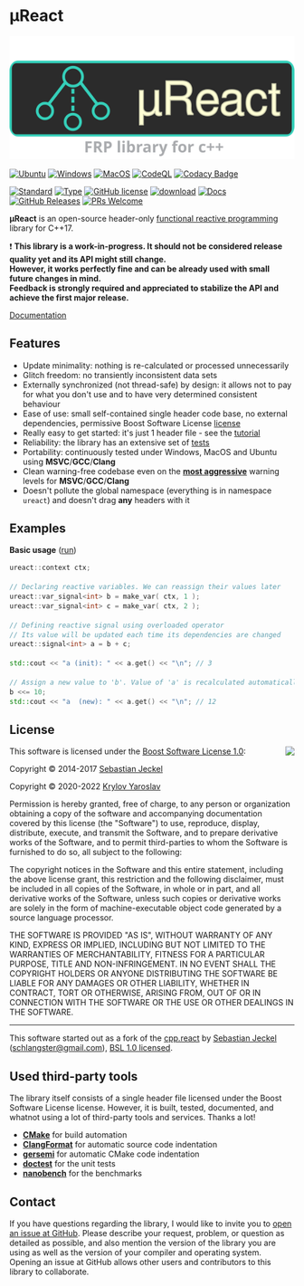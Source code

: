 # µReact

<p align="center"><img src="support/data/logo/logo_1.svg"></p>

[![Ubuntu](https://github.com/YarikTH/ureact/actions/workflows/ubuntu.yml/badge.svg)](https://github.com/YarikTH/ureact/actions/workflows/ubuntu.yml)
[![Windows](https://github.com/YarikTH/ureact/actions/workflows/windows.yml/badge.svg)](https://github.com/YarikTH/ureact/actions/workflows/windows.yml)
[![MacOS](https://github.com/YarikTH/ureact/actions/workflows/macos.yml/badge.svg)](https://github.com/YarikTH/ureact/actions/workflows/macos.yml)
[![CodeQL](https://github.com/YarikTH/ureact/actions/workflows/codeql-analysis.yml/badge.svg)](https://github.com/YarikTH/ureact/actions/workflows/codeql-analysis.yml)
[![Codacy Badge](https://app.codacy.com/project/badge/Grade/7ad08869b5a948bb917deda4ae004064)](https://www.codacy.com/gh/YarikTH/ureact/dashboard?utm_source=github.com&amp;utm_medium=referral&amp;utm_content=YarikTH/ureact&amp;utm_campaign=Badge_Grade)

[![Standard](https://img.shields.io/badge/c%2B%2B-17-blue.svg)](https://en.wikipedia.org/wiki/C%2B%2B#Standardization)
[![Type](https://img.shields.io/badge/type-header--only-blue.svg)](.)
[![GitHub license](https://img.shields.io/github/license/YarikTH/ureact?color=blue)](https://raw.githubusercontent.com/YarikTH/ureact/main/LICENSE_1_0.txt)
[![download](https://img.shields.io/badge/download%20%20-link-blue.svg)](https://raw.githubusercontent.com/YarikTH/ureact/master/include/ureact/ureact.hpp)
[![Docs](https://img.shields.io/badge/docs-markdown-blue.svg)](https://github.com/YarikTH/ureact/tree/main/doc/readme.md)
[![GitHub Releases](https://img.shields.io/github/release/YarikTH/ureact.svg)](https://github.com/YarikTH/ureact/releases)
[![PRs Welcome](https://img.shields.io/badge/PRs-welcome-brightgreen.svg)](.)

**µReact** is an open-source header-only [functional reactive programming](https://en.wikipedia.org/wiki/Functional_reactive_programming) library for C++17.

❗️ **This library is a work-in-progress. It should not be considered release quality yet and its API might still change.** \
**However, it works perfectly fine and can be already used with small future changes in mind.** \
**Feedback is strongly required and appreciated to stabilize the API and achieve the first major release.**

[Documentation](doc/readme.md)

## Features

* Update minimality: nothing is re-calculated or processed unnecessarily
* Glitch freedom: no transiently inconsistent data sets
* Externally synchronized (not thread-safe) by design: it allows not to pay
  for what you don't use and to have very determined consistent behaviour
* Ease of use: small self-contained single header code base, no external dependencies,
  permissive Boost Software License [license](LICENSE_1_0.txt)
* Really easy to get started: it's just 1 header file - see the [tutorial](doc/tutorial.md)
* Reliability: the library has an extensive set of [tests](tests/src)
* Portability: continuously tested under Windows, MacOS and Ubuntu using **MSVC**/**GCC**/**Clang**
* Clean warning-free codebase even on the [**most aggressive**](support/cmake/set_warning_flags.cmake) warning levels for **MSVC**/**GCC**/**Clang**
* Doesn't pollute the global namespace (everything is in namespace ```ureact```) and doesn't drag **any** headers with it

## Examples

**Basic usage** ([run](https://godbolt.org/z/45rqEnPr7))

```cpp
ureact::context ctx;

// Declaring reactive variables. We can reassign their values later
ureact::var_signal<int> b = make_var( ctx, 1 );
ureact::var_signal<int> c = make_var( ctx, 2 );

// Defining reactive signal using overloaded operator
// Its value will be updated each time its dependencies are changed
ureact::signal<int> a = b + c;

std::cout << "a (init): " << a.get() << "\n"; // 3

// Assign a new value to 'b'. Value of 'a' is recalculated automatically
b <<= 10;
std::cout << "a  (new): " << a.get() << "\n"; // 12
```

## License

<img align="right" src="https://opensource.org/trademarks/opensource/OSI-Approved-License-100x137.png">

This software is licensed under the [Boost Software License 1.0](https://opensource.org/licenses/BSL-1.0):

Copyright &copy; 2014-2017 [Sebastian Jeckel](https://github.com/snakster)

Copyright &copy; 2020-2022 [Krylov Yaroslav](https://github.com/YarikTH)

Permission is hereby granted, free of charge, to any person or organization obtaining a copy of the software and accompanying documentation covered by this license (the "Software") to use, reproduce, display, distribute, execute, and transmit the Software, and to prepare derivative works of the Software, and to permit third-parties to whom the Software is furnished to do so, all subject to the following:

The copyright notices in the Software and this entire statement, including the above license grant, this restriction and the following disclaimer, must be included in all copies of the Software, in whole or in part, and all derivative works of the Software, unless such copies or derivative works are solely in the form of machine-executable object code generated by a source language processor.

THE SOFTWARE IS PROVIDED "AS IS", WITHOUT WARRANTY OF ANY KIND, EXPRESS OR IMPLIED, INCLUDING BUT NOT LIMITED TO THE WARRANTIES OF MERCHANTABILITY, FITNESS FOR A PARTICULAR PURPOSE, TITLE AND NON-INFRINGEMENT. IN NO EVENT SHALL THE COPYRIGHT HOLDERS OR ANYONE DISTRIBUTING THE SOFTWARE BE LIABLE FOR ANY DAMAGES OR OTHER LIABILITY, WHETHER IN CONTRACT, TORT OR OTHERWISE, ARISING FROM, OUT OF OR IN CONNECTION WITH THE SOFTWARE OR THE USE OR OTHER DEALINGS IN THE SOFTWARE.

* * *

This software started out as a fork of the [cpp.react](https://github.com/schlangster/cpp.react) by [Sebastian Jeckel](https://github.com/snakster) (schlangster@gmail.com), [BSL 1.0 licensed](http://www.boost.org/LICENSE_1_0.txt).

## Used third-party tools

The library itself consists of a single header file licensed under the Boost Software License license. However, it is built, tested, documented, and whatnot using a lot of third-party tools and services. Thanks a lot!

* [**CMake**](https://cmake.org) for build automation
* [**ClangFormat**](https://clang.llvm.org/docs/ClangFormat.html) for automatic source code indentation
* [**gersemi**](https://github.com/blankspruce/gersemi) for automatic CMake code indentation
* [**doctest**](https://github.com/onqtam/doctest) for the unit tests
* [**nanobench**](https://github.com/martinus/nanobench) for the benchmarks

## Contact

If you have questions regarding the library, I would like to invite you to [open an issue at GitHub](https://github.com/YarikTH/ureact/issues/new/choose). Please describe your request, problem, or question as detailed as possible, and also mention the version of the library you are using as well as the version of your compiler and operating system. Opening an issue at GitHub allows other users and contributors to this library to collaborate.
